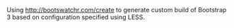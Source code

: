 Using http://bootswatchr.com/create to generate custom build of Bootstrap 3
based on configuration specified using LESS.